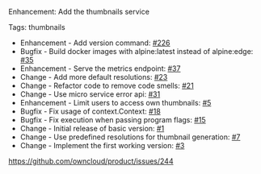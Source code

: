 Enhancement: Add the thumbnails service

Tags: thumbnails

* Enhancement - Add version command: [#226](https://github.com/owncloud/product/issues/226)
* Bugfix - Build docker images with alpine:latest instead of alpine:edge: [#35](https://github.com/owncloud/ocis-thumbnails/pull/35)
* Enhancement - Serve the metrics endpoint: [#37](https://github.com/owncloud/ocis-thumbnails/issues/37)
* Change - Add more default resolutions: [#23](https://github.com/owncloud/ocis-thumbnails/issues/23)
* Change - Refactor code to remove code smells: [#21](https://github.com/owncloud/ocis-thumbnails/issues/21)
* Change - Use micro service error api: [#31](https://github.com/owncloud/ocis-thumbnails/issues/31)
* Enhancement - Limit users to access own thumbnails: [#5](https://github.com/owncloud/ocis-thumbnails/issues/5)
* Bugfix - Fix usage of context.Context: [#18](https://github.com/owncloud/ocis-thumbnails/issues/18)
* Bugfix - Fix execution when passing program flags: [#15](https://github.com/owncloud/ocis-thumbnails/issues/15)
* Change - Initial release of basic version: [#1](https://github.com/owncloud/ocis-thumbnails/issues/1)
* Change - Use predefined resolutions for thumbnail generation: [#7](https://github.com/owncloud/ocis-thumbnails/issues/7)
* Change - Implement the first working version: [#3](https://github.com/owncloud/ocis-thumbnails/pull/3)

https://github.com/owncloud/product/issues/244
